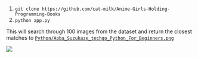 1. `git clone https://github.com/cat-milk/Anime-Girls-Holding-Programming-Books`
2. `python app.py`

This will search through 100 images from the dataset and return the closest matches to [`Python/Aoba_Suzukaze_techgo_Python_For_Beginners.png`](Anime-Girls-Holding-Programming-Books/Python/Aoba_Suzukaze_techgo_Python_For_Beginners.png)

![](https://github.com/cat-milk/Anime-Girls-Holding-Programming-Books/blob/master/Python/Aoba_Suzukaze_techgo_Python_For_Beginners.png?raw=true)
